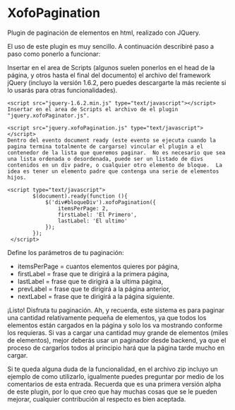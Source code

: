 XofoPagination
==============

Plugin de paginación de elementos en html, realizado con JQuery.

El uso de este plugin es muy sencillo.  A continuación describiré paso a paso como ponerlo a funcionar:

Insertar en el area de Scripts (algunos suelen ponerlos en el head de la página, y otros hasta el final del documento) el archivo del framework jQuery (incluyo la versión 1.6.2, pero puedes descargarte la más reciente si lo usarás para otras funcionalidades).

    <script src="jquery-1.6.2.min.js" type="text/javascript"></script>
    Insertar en el area de Scripts el archivo de el plugin "jquery.xofoPaginator.js".

    <script src="jquery.xofoPagination.js" type="text/javascript"></script>
    Dentro del evento document ready (este evento se ejecuta cuando la pagina termina totalmente de cargarse) vincular el plugin a el contenedor de la lista que queremos paginar.  No es necesario que sea una lista ordenada o desordenada, puede ser un listado de divs contenidos en un div padre, o cualquier otro elemento de bloque.  La idea es tener un elemento padre que contenga una serie de elementos hijos.

    <script type="text/javascript">
            $(document).ready(function (){
                $('div#bloqueDiv').xofoPagination({
                    itemsPerPage: 2,
                    firstLabel: 'El Primero',
                    lastLabel: 'El ultimo'
                });
            });
     </script>

Define los parámetros de tu paginación: 

- itemsPerPage = cuantos elementos quieres por página, 
- firstLabel = frase que te dirigirá a la primera página, 
- lastLabel = frase que te dirigirá a la ultima página,
- prevLabel = frase que te dirigirá a la página anterior,
- nextLabel = frase que te dirigirá a la página siguiente.

¡Listo! Disfruta tu paginación.  Ah, y recuerda, este sistema es para paginar una cantidad relativamente pequeña de elementos, ya que todos los elementos están cargados en la página y solo los va mostrando conforme los requieras.  Si vas a cargar una cantidad muy grande de elementos (miles de elementos), mejor deberás usar un paginador desde backend, ya que el proceso de cargarlos todos al principio hará que la página tarde mucho en cargar.

Si te queda alguna duda de la funcionalidad, en el archivo zip incluyo un ejemplo de como utilizarlo, igualmente puedes preguntar por medio de los comentarios de esta entrada.  Recuerda que es una primera versión alpha de este plugin, por lo que creo que hay muchas cosas que se le pueden mejorar, cualquier contribución al respecto es bien aceptada.
